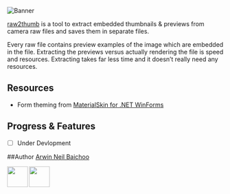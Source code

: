 ![Banner](http://i.imgur.com/kWCrMTa.jpg)

[raw2thumb](https://github.com/arwinneil/raw2thumb) is a tool to extract embedded thumbnails & previews from camera raw files and saves them in separate files. 

Every raw file contains preview examples of the image which are embedded in the file. Extracting the previews versus actually rendering the file is speed and resources. Extracting takes far less time and it doesn’t really need any resources.

## Resources
- Form theming from [MaterialSkin for .NET WinForms](https://github.com/IgnaceMaes/MaterialSkin)


## Progress & Features
- [ ] Under Devlopment

##Author
[Arwin Neil Baichoo](https://github.com/arwinneil)

<a href="https://www.linkedin.com/in/arwinneil"><img src="http://image.flaticon.com/icons/svg/179/179330.svg" align="left" height="48" width="48" ></a><a href="https://www.instagram.com/arwinneil/"><img src="http://image.flaticon.com/icons/svg/145/145805.svg" align="left" height="48" width="48" ></a>
